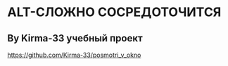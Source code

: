 # ALT-**СЛОЖНО СОСРЕДОТОЧИТСЯ**
## By Kirma-33 учебный проект 
https://github.com/Kirma-33/posmotri_v_okno